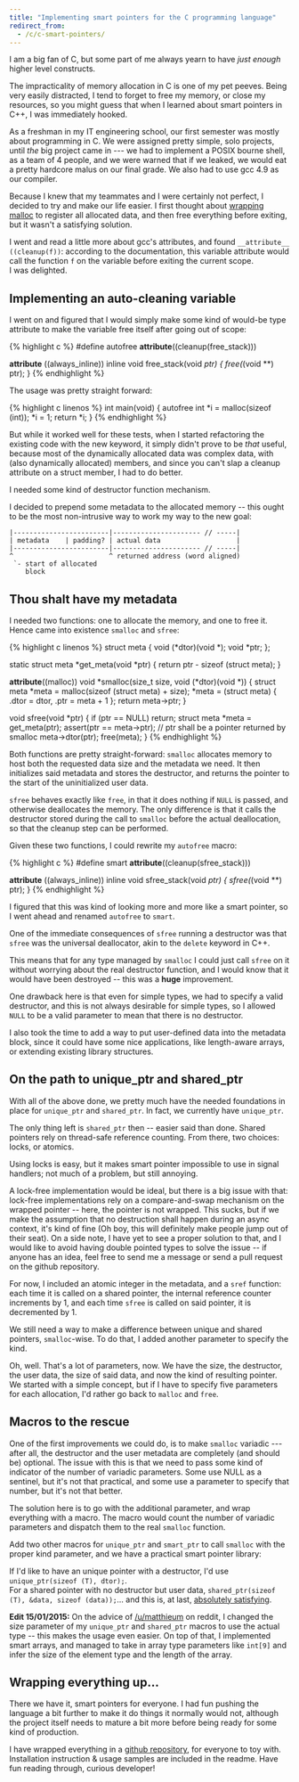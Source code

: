 ```yaml
---
title: "Implementing smart pointers for the C programming language"
redirect_from:
  - /c/c-smart-pointers/
---
```


I am a big fan of C, but some part of me always yearn to have *just
enough* higher level constructs.

The impracticality of memory allocation in C is one of my pet peeves.
Being very easily distracted, I tend to forget to free my memory, or
close my resources, so you might guess that when I learned about
smart pointers in C++, I was immediately hooked.

As a freshman in my IT engineering school, our first semester was mostly
about programming in C. We were assigned pretty simple, solo projects,
until *the* big project came in --- we had to implement a POSIX bourne
shell, as a team of 4 people, and we were warned that if we leaked,
we would eat a pretty hardcore malus on our final grade. We also had
to use gcc 4.9 as our compiler.

Because I knew that my teammates and I were certainly not perfect, I
decided to try and make our life easier. I first thought about
[wrapping malloc][wrap-malloc] to register all allocated data, and
then free everything before exiting, but it wasn't a satisfying solution.

I went and read a little more about gcc's attributes, and found
`__attribute__ ((cleanup(f))`: according to the documentation,
this variable attribute would call the function `f` on the variable
before exiting the current scope.  
I was delighted.

## Implementing an auto-cleaning variable

I went on and figured that I would simply make some kind of
would-be type attribute to make the variable free itself after
going out of scope:

{% highlight c %}
#define autofree __attribute__((cleanup(free_stack)))

__attribute__ ((always_inline))
inline void free_stack(void *ptr) {
    free(*(void **) ptr);
}
{% endhighlight %}

The usage was pretty straight forward:

{% highlight c linenos %}
int main(void) {
    autofree int *i = malloc(sizeof (int));
    *i = 1;
    return *i;
}
{% endhighlight %}

But while it worked well for these tests, when I started refactoring
the existing code with the new keyword, it simply didn't prove to be
*that* useful, because most of the dynamically allocated data was
complex data, with (also dynamically allocated) members, and since you
can't slap a cleanup attribute on a struct member, I had to do better.

I needed some kind of destructor function mechanism.

I decided to prepend some metadata to the allocated memory -- this ought
to be the most non-intrusive way to work my way to the new goal:

    |------------------------|---------------------- // -----|
    | metadata    | padding? | actual data                   |
    |------------------------|---------------------- // -----|
    ^                        ^ returned address (word aligned)
     `- start of allocated
        block

## Thou shalt have my metadata

I needed two functions: one to allocate the memory, and one to free it.
Hence came into existence `smalloc` and `sfree`:

{% highlight c linenos %}
struct meta {
    void (*dtor)(void *);
    void *ptr;
};

static struct meta *get_meta(void *ptr) {
    return ptr - sizeof (struct meta);
}

__attribute__((malloc))
void *smalloc(size_t size, void (*dtor)(void *)) {
    struct meta *meta = malloc(sizeof (struct meta) + size);
    *meta = (struct meta) {
        .dtor = dtor,
        .ptr  = meta + 1
    };
    return meta->ptr;
}

void sfree(void *ptr) {
    if (ptr == NULL)
        return;
    struct meta *meta = get_meta(ptr);
    assert(ptr == meta->ptr); // ptr shall be a pointer returned by smalloc
    meta->dtor(ptr);
    free(meta);
}
{% endhighlight %}

Both functions are pretty straight-forward: `smalloc` allocates memory
to host both the requested data size and the metadata we need. It then
initializes said metadata and stores the destructor, and returns the pointer
to the start of the uninitialized user data.

`sfree` behaves exactly like `free`, in that it does nothing if `NULL` is
passed, and otherwise deallocates the memory. The only difference is that
it calls the destructor stored during the call to `smalloc` before the
actual deallocation, so that the cleanup step can be performed.

Given these two functions, I could rewrite my `autofree` macro:

{% highlight c %}
#define smart __attribute__((cleanup(sfree_stack)))

__attribute__ ((always_inline))
inline void sfree_stack(void *ptr) {
    sfree(*(void **) ptr);
}
{% endhighlight %}

I figured that this was kind of looking more and more like a smart pointer, so
I went ahead and renamed `autofree` to `smart`.

One of the immediate consequences of `sfree` running a destructor was that
`sfree` was the universal deallocator, akin to the `delete` keyword in C++.

This means that for any type managed by `smalloc` I could just call
`sfree` on it without worrying about the real destructor function, and I
would know that it would have been destroyed -- this was a **huge** improvement.

One drawback here is that even for simple types, we had to specify a valid
destructor, and this is not always desirable for simple types, so I allowed
`NULL` to be a valid parameter to mean that there is no destructor.

I also took the time to add a way to put user-defined data into the
metadata block, since it could have some nice applications, like
length-aware arrays, or extending existing library structures.

## On the path to unique\_ptr and shared\_ptr

With all of the above done, we pretty much have the needed foundations
in place for `unique_ptr` and `shared_ptr`. In fact, we currently have
`unique_ptr`.

The only thing left is `shared_ptr` then -- easier said than done.
Shared pointers rely on thread-safe reference counting. From there, two
choices: locks, or atomics.

Using locks is easy, but it makes smart pointer impossible to use in
signal handlers; not much of a problem, but still annoying.

A lock-free implementation would be ideal, but there is a big issue with
that: lock-free implementations rely on a compare-and-swap mechanism on
the wrapped pointer -- here, the pointer is not wrapped.
This sucks, but if we make the assumption that no destruction shall happen
during an async context, it's kind of fine (Oh boy, this will definitely
make people jump out of their seat).
On a side note, I have yet to see a proper solution to that, and I would
like to avoid having double pointed types to solve the issue -- if anyone
has an idea, feel free to send me a message or send a pull request on the
github repository.

For now, I included an atomic integer in the metadata, and a `sref`
function: each time it is called on a shared pointer, the internal
reference counter increments by 1, and each time `sfree` is called on
said pointer, it is decremented by 1.

We still need a way to make a difference between unique and shared
pointers, `smalloc`-wise. To do that, I added another parameter to
specify the kind.

Oh, well. That's a lot of parameters, now. We have the size, the
destructor, the user data, the size of said data, and now the kind of
resulting pointer. We started with a simple concept, but if I have
to specify five parameters for each allocation, I'd rather go back
to `malloc` and `free`.

## Macros to the rescue

One of the first improvements we could do, is to make `smalloc`
variadic --- after all, the destructor and the user metadata are
completely (and should be) optional. The issue with this is that
we need to pass some kind of indicator of the number of variadic
parameters. Some use NULL as a sentinel, but it's not that practical,
and some use a parameter to specify that number, but it's not
that better.

The solution here is to go with the additional parameter, and
wrap everything with a macro. The macro would count the number
of variadic parameters and dispatch them to the real `smalloc`
function.

Add two other macros for `unique_ptr` and `smart_ptr` to call
`smalloc` with the proper kind parameter, and we have a practical
smart pointer library:

If I'd like to have an unique pointer with a destructor, I'd use
`unique_ptr(sizeof (T), dtor);`.  
For a shared pointer with no destructor but user data,
`shared_ptr(sizeof (T), &data, sizeof (data));`...
and this is, at last, [absolutely satisfying][github-examples].

**Edit 15/01/2015:** On the advice of [/u/matthieum][reddit-matthieum]
on reddit, I changed the size parameter of my `unique_ptr` and
`shared_ptr` macros to use the actual type -- this makes the usage even easier.
On top of that, I implemented smart arrays, and managed to
take in array type parameters like `int[9]` and infer the size
of the element type and the length of the array.

## Wrapping everything up...

There we have it, smart pointers for everyone. I had fun pushing the
language a bit further to make it do things it normally would not,
although the project itself needs to mature a bit more before being
ready for some kind of production.

I have wrapped everything in a [github repository][repo], for everyone
to toy with. Installation instruction & usage samples are included in the
readme. Have fun reading through, curious developer!

[repo]: https://github.com/Snaipe/c-smart-pointers
[github-examples]: https://github.com/Snaipe/c-smart-pointers#examples
[wrap-malloc]: http://stackoverflow.com/a/3662951/1749566
[reddit-matthieum]: http://www.reddit.com/r/programming/comments/2s6h6u/implementing_smart_pointers_for_the_c_programming/cnmsvjv
